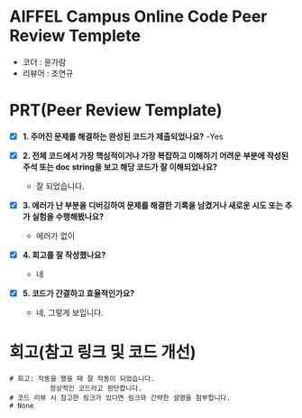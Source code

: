 # AIFFEL Campus Online Code Peer Review Templete
- 코더 : 윤가람
- 리뷰어 : 조연규


# PRT(Peer Review Template)
- [X]  **1. 주어진 문제를 해결하는 완성된 코드가 제출되었나요?**
            -Yes
    
- [x]  **2. 전체 코드에서 가장 핵심적이거나 가장 복잡하고 이해하기 어려운 부분에 작성된 
주석 또는 doc string을 보고 해당 코드가 잘 이해되었나요?**
    - 잘 되었습니다.
        
- [x]  **3. 에러가 난 부분을 디버깅하여 문제를 해결한 기록을 남겼거나
새로운 시도 또는 추가 실험을 수행해봤나요?**
    - 에러가 없이  
        
- [x]  **4. 회고를 잘 작성했나요?**
    - 네
        
- [x]  **5. 코드가 간결하고 효율적인가요?**
    - 네, 그렇게 보입니다.


# 회고(참고 링크 및 코드 개선)
```
# 회고: 작동을 했을 때 잘 작동이 되었습니다. 
          정상적인 코드라고 판단합니다.
# 코드 리뷰 시 참고한 링크가 있다면 링크와 간략한 설명을 첨부합니다.
# None